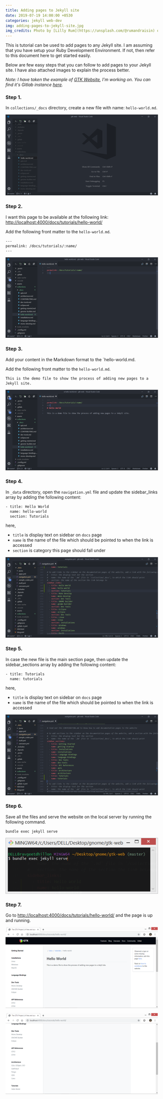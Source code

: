```yaml
---
title: Adding pages to Jekyll site
date: 2019-07-19 14:00:00 +0530
categories: jekyll web-dev
img: adding-pages-to-jekyll-site.jpg
img_credits: Photo by [Lilly Rum](https://unsplash.com/@rumandraisin) on [Unsplash](https://unsplash.com)
---
```


This is tutorial can be used to add pages to any Jekyll site. I am assuming that you have setup your Ruby Development Environment. If not, then refer to this document here to get started easily.

Below are few easy steps that you can follow to add pages to your Jekyll site. I have also attached images to explain the process better.

*Note: I have taken the example of [GTK Website][gtk-website], I'm working on. You can find it's Gitlab instance [here][gitlab-repo].*

### Step 1.
In `collections/_docs` directory, create a new file with name: `hello-world.md`.

![](/assets/img/blog/adding-pages-to-jekyll-site-screen-1.png)

### Step 2.
I want this page to be available at the following link: [http://localhost:4000/docs/tutorials/hello-world/](http://localhost:4000/docs/tutorials/hello-world/)

Add the following front matter to the `hello-world.md`.
```
---
permalink: /docs/tutorials/:name/
---
```

![](/assets/img/blog/adding-pages-to-jekyll-site-screen-2.png)

### Step 3.
Add your content in the Markdown format to the `hello-world.md.

Add the following front matter to the `hello-world.md`.
```
This is the demo file to show the process of adding new pages to a Jekyll site.
```

![](/assets/img/blog/adding-pages-to-jekyll-site-screen-3.png)

### Step 4.
In `_data` directory, open the `navigation.yml` file and update the sidebar_links array by adding the following content:
```
- title: Hello World
  name: hello-world
  section: Tutorials
```
here,
* `title` is display text on sidebar on `docs` page
* `name` is the name of the file which should be pointed to when the link is accessed
* `section` is category this page should fall under

![](/assets/img/blog/adding-pages-to-jekyll-site-screen-4.png)

### Step 5.
In case the new file is the main section page, then update the sidebar_sections array by adding the following content:
```
- title: Tutorials
  name: tutorials
```
here,
* `title` is display text on sidebar on `docs` page
* `name` is the name of the file which should be pointed to when the link is accessed

![](/assets/img/blog/adding-pages-to-jekyll-site-screen-5.png)

### Step 6.
Save all the files and serve the website on the local server by running the following command.
```
bundle exec jekyll serve
```

![](/assets/img/blog/adding-pages-to-jekyll-site-screen-6.png)

### Step 7.
Go to [http://localhost:4000/docs/tutorials/hello-world/](http://localhost:4000/docs/tutorials/hello-world/) and the page is up and running.

[gtk-website]: https://ravgeetdhillon.pages.gitlab.gnome.org/gtk-web/
[gitlab-repo]: https://gitlab.gnome.org/ravgeetdhillon/gtk-web

![](/assets/img/blog/adding-pages-to-jekyll-site-screen-7.png)

![](/assets/img/blog/adding-pages-to-jekyll-site-screen-8.png)